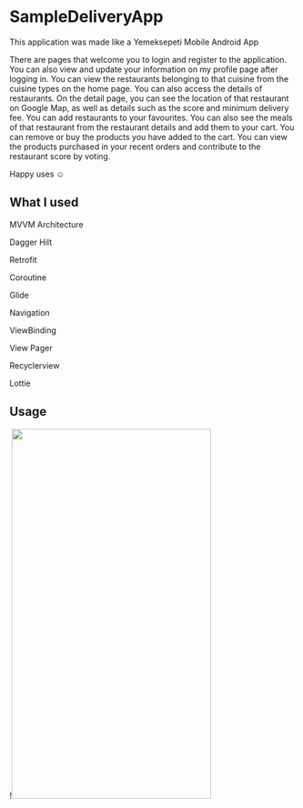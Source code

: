 # SampleDeliveryApp

This application was made like a Yemeksepeti Mobile Android App


There are pages that welcome you to login and register to the application. You can also view and update your information on my profile page after logging in.
You can view the restaurants belonging to that cuisine from the cuisine types on the home page. You can also access the details of restaurants. On the detail page, you can see the location of that restaurant on Google Map, as well as details such as the score and minimum delivery fee. You can add restaurants to your favourites. You can also see the meals of that restaurant from the restaurant details and add them to your cart.
You can remove or buy the products you have added to the cart.
You can view the products purchased in your recent orders and contribute to the restaurant score by voting. <br/>

Happy uses :relaxed:

## What I used
MVVM Architecture

Dagger Hilt

Retrofit

Coroutine

Glide

Navigation

ViewBinding

View Pager

Recyclerview

Lottie

## Usage
!<img src="https://github.com/ZeynelErdiKarabulut/SampleDeliveryApp/blob/master/usage/app.gif" width="350" height="650">



